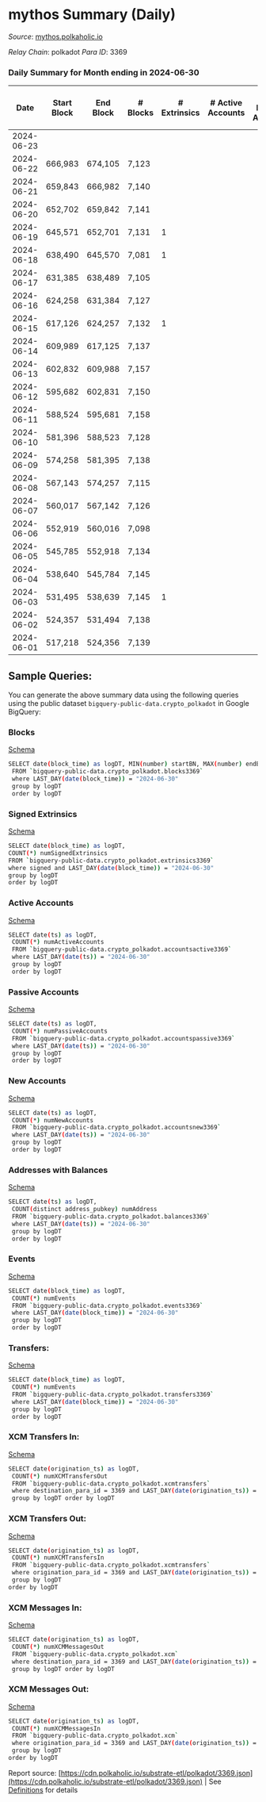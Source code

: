 # mythos Summary (Daily)

_Source_: [mythos.polkaholic.io](https://mythos.polkaholic.io)

*Relay Chain*: polkadot
*Para ID*: 3369



### Daily Summary for Month ending in 2024-06-30


| Date    | Start Block | End Block | # Blocks | # Extrinsics | # Active Accounts | # Passive Accounts | # New Accounts | # Addresses | # Events  | # Transfers ($USD) | # XCM Transfers In ($USD) | # XCM Transfers Out ($USD) | # XCM In | # XCM Out | Issues |
|---------|-------------|-----------|----------|--------------|-------------------|--------------------|----------------|-------------|-----------|--------------------|---------------------------|----------------------------|----------|-----------|--------|
| 2024-06-23 |  |  |  |  |  |  |  | 10 |  |   |   |   |  |  |  |
| 2024-06-22 | 666,983 | 674,105 | 7,123 |  |  |  |  | 10 | 14,250 |   |   |   |  |  |  |
| 2024-06-21 | 659,843 | 666,982 | 7,140 |  |  |  |  | 10 | 14,289 |   |   |   |  |  |  |
| 2024-06-20 | 652,702 | 659,842 | 7,141 |  |  |  |  | 9 | 14,289 |   |   |   |  |  |  |
| 2024-06-19 | 645,571 | 652,701 | 7,131 | 1 |  |  |  | 9 | 14,284 |   |   |   |  |  |  |
| 2024-06-18 | 638,490 | 645,570 | 7,081 | 1 |  |  |  | 9 | 14,178 |   |   |   |  |  |  |
| 2024-06-17 | 631,385 | 638,489 | 7,105 |  |  |  |  | 9 | 14,222 |   |   |   |  |  |  |
| 2024-06-16 | 624,258 | 631,384 | 7,127 |  |  |  |  | 8 | 14,261 |   |   |   |  |  |  |
| 2024-06-15 | 617,126 | 624,257 | 7,132 | 1 |  |  |  | 8 | 14,333 | 56  |   |   |  |  |  |
| 2024-06-14 | 609,989 | 617,125 | 7,137 |  |  |  |  | 6 | 14,291 |   |   |   |  |  |  |
| 2024-06-13 | 602,832 | 609,988 | 7,157 |  |  |  |  | 4 | 14,333 |   |   |   |  |  |  |
| 2024-06-12 | 595,682 | 602,831 | 7,150 |  |  |  |  | 3 | 14,304 |   |   |   |  |  |  |
| 2024-06-11 | 588,524 | 595,681 | 7,158 |  |  |  |  | 3 | 14,320 |   |   |   |  |  |  |
| 2024-06-10 | 581,396 | 588,523 | 7,128 |  |  |  |  | 3 | 14,260 |   |   |   |  |  |  |
| 2024-06-09 | 574,258 | 581,395 | 7,138 |  |  |  |  | 3 | 14,279 |   |   |   |  |  |  |
| 2024-06-08 | 567,143 | 574,257 | 7,115 |  |  |  |  | 3 | 14,234 |   |   |   |  |  |  |
| 2024-06-07 | 560,017 | 567,142 | 7,126 |  |  |  |  | 3 | 14,256 |   |   |   |  |  |  |
| 2024-06-06 | 552,919 | 560,016 | 7,098 |  |  |  |  | 3 | 14,200 |   |   |   |  |  |  |
| 2024-06-05 | 545,785 | 552,918 | 7,134 |  |  |  |  | 3 | 14,272 |   |   |   |  |  |  |
| 2024-06-04 | 538,640 | 545,784 | 7,145 |  |  |  |  | 3 | 14,294 |   |   |   |  |  |  |
| 2024-06-03 | 531,495 | 538,639 | 7,145 | 1 |  |  |  | 3 | 14,301 |   |   |   |  |  |  |
| 2024-06-02 | 524,357 | 531,494 | 7,138 |  |  |  |  | 3 | 14,280 |   |   |   |  |  |  |
| 2024-06-01 | 517,218 | 524,356 | 7,139 |  |  |  |  | 3 | 14,282 |   |   |   |  |  |  |

## Sample Queries:
You can generate the above summary data using the following queries using the public dataset `bigquery-public-data.crypto_polkadot` in Google BigQuery:


### Blocks 

[Schema](https://github.com/colorfulnotion/substrate-etl/blob/main/schema/blocks.json)

```bash
SELECT date(block_time) as logDT, MIN(number) startBN, MAX(number) endBN, COUNT(*) numBlocks 
 FROM `bigquery-public-data.crypto_polkadot.blocks3369`  
 where LAST_DAY(date(block_time)) = "2024-06-30" 
 group by logDT 
 order by logDT
```

### Signed Extrinsics 

[Schema](https://github.com/colorfulnotion/substrate-etl/blob/main/schema/extrinsics.json)

```bash
SELECT date(block_time) as logDT, 
COUNT(*) numSignedExtrinsics 
FROM `bigquery-public-data.crypto_polkadot.extrinsics3369`  
where signed and LAST_DAY(date(block_time)) = "2024-06-30" 
group by logDT 
order by logDT
```

### Active Accounts 

[Schema](https://github.com/colorfulnotion/substrate-etl/blob/main/schema/accountsactive.json)

```bash
SELECT date(ts) as logDT, 
 COUNT(*) numActiveAccounts 
 FROM `bigquery-public-data.crypto_polkadot.accountsactive3369` 
 where LAST_DAY(date(ts)) = "2024-06-30" 
 group by logDT 
 order by logDT
```

### Passive Accounts 

[Schema](https://github.com/colorfulnotion/substrate-etl/blob/main/schema/accountspassive.json)

```bash
SELECT date(ts) as logDT, 
 COUNT(*) numPassiveAccounts 
 FROM `bigquery-public-data.crypto_polkadot.accountspassive3369` 
 where LAST_DAY(date(ts)) = "2024-06-30" 
 group by logDT 
 order by logDT
```

### New Accounts 

[Schema](https://github.com/colorfulnotion/substrate-etl/blob/main/schema/accountsnew.json)

```bash
SELECT date(ts) as logDT, 
 COUNT(*) numNewAccounts 
 FROM `bigquery-public-data.crypto_polkadot.accountsnew3369` 
 where LAST_DAY(date(ts)) = "2024-06-30" 
 group by logDT
 order by logDT
```

### Addresses with Balances 

[Schema](https://github.com/colorfulnotion/substrate-etl/blob/main/schema/balances.json)

```bash
SELECT date(ts) as logDT,
 COUNT(distinct address_pubkey) numAddress 
 FROM `bigquery-public-data.crypto_polkadot.balances3369` 
 where LAST_DAY(date(ts)) = "2024-06-30" 
 group by logDT 
 order by logDT
```

### Events 

[Schema](https://github.com/colorfulnotion/substrate-etl/blob/main/schema/events.json)

```bash
SELECT date(block_time) as logDT, 
 COUNT(*) numEvents 
 FROM `bigquery-public-data.crypto_polkadot.events3369` 
 where LAST_DAY(date(block_time)) = "2024-06-30" 
 group by logDT 
 order by logDT
```

### Transfers:

[Schema](https://github.com/colorfulnotion/substrate-etl/blob/main/schema/transfers.json)

```bash
SELECT date(block_time) as logDT, 
 COUNT(*) numEvents 
 FROM `bigquery-public-data.crypto_polkadot.transfers3369` 
 where LAST_DAY(date(block_time)) = "2024-06-30" 
 group by logDT 
 order by logDT
```

### XCM Transfers In: 

[Schema](https://github.com/colorfulnotion/substrate-etl/blob/main/schema/xcmtransfers.json)

```bash
SELECT date(origination_ts) as logDT, 
 COUNT(*) numXCMTransfersOut 
 FROM `bigquery-public-data.crypto_polkadot.xcmtransfers` 
 where destination_para_id = 3369 and LAST_DAY(date(origination_ts)) = "2024-06-30" 
 group by logDT order by logDT
```

### XCM Transfers Out: 

[Schema](https://github.com/colorfulnotion/substrate-etl/blob/main/schema/xcmtransfers.json)

```bash
SELECT date(origination_ts) as logDT, 
 COUNT(*) numXCMTransfersIn 
 FROM `bigquery-public-data.crypto_polkadot.xcmtransfers` 
 where origination_para_id = 3369 and LAST_DAY(date(origination_ts)) = "2024-06-30" 
 group by logDT 
order by logDT
```

### XCM Messages In: 

[Schema](https://github.com/colorfulnotion/substrate-etl/blob/main/schema/xcm.json)

```bash
SELECT date(origination_ts) as logDT, 
 COUNT(*) numXCMMessagesOut 
 FROM `bigquery-public-data.crypto_polkadot.xcm` 
 where destination_para_id = 3369 and LAST_DAY(date(origination_ts)) = "2024-06-30" 
 group by logDT order by logDT
```

### XCM Messages Out: 

[Schema](https://github.com/colorfulnotion/substrate-etl/blob/main/schema/xcm.json)

```bash
SELECT date(origination_ts) as logDT, 
 COUNT(*) numXCMMessagesIn 
 FROM `bigquery-public-data.crypto_polkadot.xcm` 
 where origination_para_id = 3369 and LAST_DAY(date(origination_ts)) = "2024-06-30" 
 group by logDT 
order by logDT
```


Report source: [https://cdn.polkaholic.io/substrate-etl/polkadot/3369.json](https://cdn.polkaholic.io/substrate-etl/polkadot/3369.json) | See [Definitions](/DEFINITIONS.md) for details
